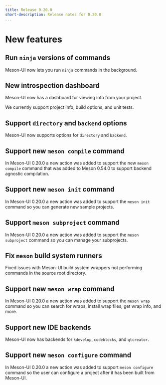 ```yaml
---
title: Release 0.20.0
short-description: Release notes for 0.20.0
...
```


# New features

## Run `ninja` versions of commands

Meson-UI now lets you run `ninja` commands in the background.

## New introspection dashboard

Meson-UI now has a dashboard for viewing info from your project.

We currently support project info, build options, and unit tests.

## Support `directory` and `backend` options

Meson-UI now supports options for `directory` and `backend`.

## Support new `meson compile` command

In Meson-UI 0.20.0 a new action was added to support the new `meson compile`
command that was added to Meson 0.54.0 to support backend agnostic compilation.

## Support new `meson init` command

In Meson-UI 0.20.0 a new action was added to support the `meson init`
command so you can generate new sample projects.

## Support `meson subproject` command

In Meson-UI 0.20.0 a new action was added to support the `meson subproject`
command so you can manage your subprojects.

## Fix `meson` build system runners

Fixed issues with Meson-UI build system wrappers not performing
commands in the source root directory.

## Support new `meson wrap` command

In Meson-UI 0.20.0 a new action was added to support the `meson wrap`
command so you can search for wraps, install wrap files, get wrap
info, and more.

## Support new IDE backends

Meson-UI now has backends for `kdevelop`, `codeblocks`, and `qtcreator`.

## Support new `meson configure` command

In Meson-UI 0.20.0 a new action was added to support `meson configure`
command so the user can configure a project after it has been built
from Meson-UI.

